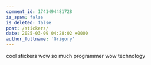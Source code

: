 ```yaml
---
comment_id: 1741494481728
is_spam: false
is_deleted: false
post: /stickers/
date: 2025-03-09 04:28:02 +0000
author_fullname: 'Grigory'
---
```


cool stickers wow so much programmer wow technology
